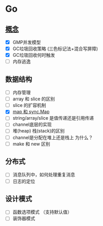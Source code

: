 # Go

## [概念](./intra.md)
- [x] GMP并发模型
- [x] GC垃圾回收策略 (三色标记法+混合写屏障)
- [x] GC垃圾回收何时触发
- [ ] 内存逃逸

## 数据结构
- [ ] 内存管理
- [ ] array 和 slice 的区别
- [ ] slice 的扩容机制
- [x] [map 和 sync.Map](./concurrency/syncmap/READNE.md)
- [ ] string/array/slice 是值传递还是引用传递
- [ ] channel底层的实现
- [ ] 堆(heap) 栈(stack)的区别
- [ ] channel是分配在堆上还是栈上 为什么？
- [ ] make 和 new 区别

## 分布式
- [ ] 消息队列中，如何处理重复消息
- [ ] 日志的定位

## 设计模式
- [ ] 函数选项模式 （支持默认值）
- [ ] 装饰器模式